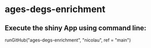 # ages-degs-enrichment

## Execute the shiny App using command line:
runGitHub("ages-degs-enrichment", "nicolau", ref = "main")
